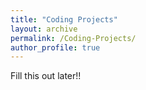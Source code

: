 ```yaml
---
title: "Coding Projects"
layout: archive
permalink: /Coding-Projects/
author_profile: true
---
```


Fill this out later!!

